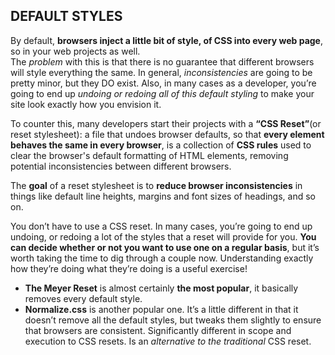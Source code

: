 ## DEFAULT STYLES

By default, **browsers inject a little bit of style, of CSS into every web page**, so in your web projects as well.<br>
The *problem* with this is that there is no guarantee that different browsers will style everything the same. In general, *inconsistencies* are going to be pretty minor, but they DO exist. Also, in many cases as a developer, you’re going to end up *undoing or redoing all of this default styling* to make your site look exactly how you envision it.

To counter this, many developers start their projects with a **“CSS Reset”**(or reset stylesheet): a file that undoes browser defaults, so that **every element behaves the same in every browser**,
is a collection of **CSS rules** used to clear the browser's default formatting of HTML elements, removing potential inconsistencies between different browsers.

The **goal** of a reset stylesheet is to **reduce browser inconsistencies** in things like default line heights, margins and font sizes of headings, and so on.

You don’t have to use a CSS reset. In many cases, you’re going to end up undoing, or redoing a lot of the styles that a reset will provide for you. **You can decide whether or not you want to use one on a regular basis**, but it’s worth taking the time to dig through a couple now. Understanding exactly how they’re doing what they’re doing is a useful exercise!

- **The Meyer Reset** is almost certainly **the most popular**, it basically removes every default style.
- **Normalize.css** is another popular one. It’s a little different in that it doesn’t remove all the default styles, but tweaks them slightly to ensure that browsers are consistent. Significantly different in scope and execution to CSS resets. Is an *alternative to the traditional* CSS reset.